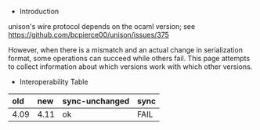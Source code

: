 * Introduction

unison's wire protocol depends on the ocaml version; see https://github.com/bcpierce00/unison/issues/375

However, when there is a mismatch and an actual change in serialization format, some operations can succeed while others fail.
This page attempts to collect information about which versions work with which other versions.

* Interoperability Table

|old|new|sync-unchanged|sync|
| :- | :- | :- | :- |
|4.09|4.11|ok|FAIL|

